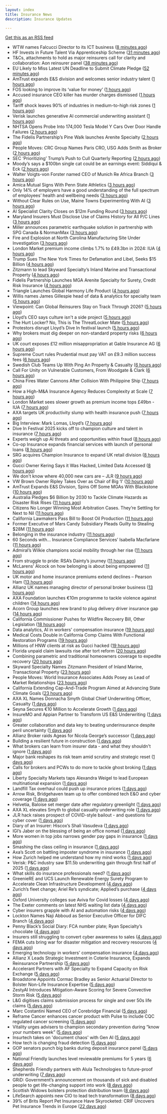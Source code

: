 ```yaml
---
layout: index
title: Insurance News
description: Insurance Updates

---
```


[Get this as an RSS feed](/insurance.rss)

<!-- news_marker starts -->
- WTW names Falcucci Director to its ICT business ([8 minutes ago](https://www.reinsurancene.ws/wtw-names-falcucci-director-to-its-ict-business/))
- HF Invests in Future Talent Via Apprenticeship Scheme ([31 minutes ago](https://insurance-edge.net/2025/09/16/hf-invests-in-future-talent-via-apprenticeship-scheme/))
- T&Cs, attachments to hold as major reinsurers call for clarity and collaboration: Aon reinsurer panel ([38 minutes ago](https://www.reinsurancene.ws/tcs-attachments-to-hold-as-major-reinsurers-call-for-clarity-and-collaboration-aon-reinsurer-panel/))
- EU Likely to Miss Latest UN Deadline to Submit Climate Pledge ([52 minutes ago](https://www.insurancejournal.com/news/international/2025/09/16/839307.htm))
- AmTrust expands E&S division and welcomes senior industry talent ([1 hours ago](https://www.reinsurancene.ws/amtrust-expands-es-division-and-welcomes-senior-industry-talent/))
- FOS looking to improve its ‘value for money’ ([1 hours ago](https://www.postonline.co.uk/news/7959037/fos-looking-to-improve-its-%E2%80%98value-for-money%E2%80%99))
- Accused insurance CEO killer has murder charges dismissed ([1 hours ago](https://www.insurancebusinessmag.com/uk/news/breaking-news/accused-insurance-ceo-killer-has-murder-charges-dismissed-549889.aspx))
- Tariff shock leaves 90% of industries in medium-to-high risk zones ([1 hours ago](https://www.insurancebusinessmag.com/uk/news/breaking-news/tariff-shock-leaves-90-of-industries-in-mediumtohigh-risk-zones-549880.aspx))
- Verisk launches generative AI commercial underwriting assistant ([1 hours ago](https://www.reinsurancene.ws/verisk-launches-generative-ai-commercial-underwriting-assistant/))
- NHTSA Opens Probe Into 174,000 Tesla Model Y Cars Over Door Handle Failures ([2 hours ago](https://www.insurancejournal.com/news/national/2025/09/16/839299.htm))
- The Fidelis Partnership’s Pine Walk launches Arenite Specialty ([2 hours ago](https://www.reinsurancene.ws/the-fidelis-partnerships-pine-walk-launches-arenite-specialty/))
- People Moves: CRC Group Names Paris CRO, USG Adds Smith as Broker ([2 hours ago](https://www.insurancejournal.com/news/southeast/2025/09/16/839296.htm))
- SEC ‘Prioritizing’ Trump’s Push to Cull Quarterly Reporting ([2 hours ago](https://www.insurancejournal.com/news/national/2025/09/16/839291.htm))
- Moody’s says a $100bn single cat could be an earnings event: Siddiqui & Eck ([2 hours ago](https://www.reinsurancene.ws/moodys-says-a-100bn-single-cat-could-be-an-earnings-event-siddiqui-eck/))
- Walter Voigts-von Forster named CEO of Munich Re Africa Branch ([3 hours ago](https://www.reinsurancene.ws/walter-voigts-von-forster-named-ceo-of-munich-re-africa-branch/))
- Amica Mutual Signs With Penn State Athletics ([3 hours ago](https://www.insurancejournal.com/news/east/2025/09/16/839198.htm))
- Only 14% of employers have a good understanding of the full spectrum of employees’ health and wellbeing needs ([3 hours ago](https://ifamagazine.com/only-14-of-employers-have-a-good-understanding-of-the-full-spectrum-of-employees-health-and-wellbeing-needs/))
- Without Clear Rules on Use, Maine Towns Experimenting With AI ([3 hours ago](https://www.insurancejournal.com/news/east/2025/09/16/839204.htm))
- AI Specialist Clarity Closes on $12m Funding Round ([3 hours ago](https://insurance-edge.net/2025/09/16/ai-specialist-clarity-closes-on-12m-funding-round/))
- Maryland Insurers Must Disclose Use of Claims History for All P/C Lines ([3 hours ago](https://www.insurancejournal.com/news/east/2025/09/16/839268.htm))
- Miller announces parametric earthquake solution in partnership with SPG Canada & NormanMax ([3 hours ago](https://www.reinsurancene.ws/miller-announces-parametric-earthquake-solution-in-partnership-with-spg-canada-normanmax/))
- Fire and Explosion at North Carolina Manufacturing Site Under Investigation ([3 hours ago](https://www.insurancejournal.com/news/southeast/2025/09/16/839276.htm))
- London Market premium income climbs 1.7% to £49.3bn in 2024: IUA ([4 hours ago](https://www.reinsurancene.ws/london-market-premium-income-climbs-1-7-to-49-3bn-in-2024-iua/))
- Trump Sues The New York Times for Defamation and Libel, Seeks $15 Billion ([4 hours ago](https://www.insurancejournal.com/news/national/2025/09/16/839261.htm))
- Zitzmann to lead Skyward Specialty’s Inland Marine and Transactional Property ([4 hours ago](https://www.reinsurancene.ws/zitzmann-to-lead-skyward-specialtys-inland-marine-and-transactional-property/))
- Fidelis Partnership Launches MGA Arenite Specialty for Surety, Credit Risk Insurance ([4 hours ago](https://www.insurancejournal.com/news/international/2025/09/16/839256.htm))
- Triangle Launches Global Harmony Life Product ([4 hours ago](https://insurance-edge.net/2025/09/16/triangle-launches-global-harmony-life-product/))
- Willis names James Gillespie head of data & analytics for specialty team ([5 hours ago](https://www.insurancebusinessmag.com/uk/news/breaking-news/willis-names-james-gillespie-head-of-data-and-analytics-for-specialty-team-549811.aspx))
- Viewpoint: Can Global Reinsurers Stay on Track Through 2026? ([5 hours ago](https://www.insurancejournal.com/news/international/2025/09/16/839250.htm))
- Lloyd’s CEO says culture isn't a side project ([5 hours ago](https://www.postonline.co.uk/lloyd%E2%80%99slondon/7959035/lloyd%E2%80%99s-ceo-says-culture-isnt-a-side-project))
- The Hurt Locker? No, This is The ThreatLocker Mate ([5 hours ago](https://insurance-edge.net/2025/09/16/the-hurt-locker-no-this-is-the-threatlocker-mate/))
- Protestors disrupt Lloyd’s Dive In festival launch ([5 hours ago](https://www.postonline.co.uk/news/7959034/protestors-disrupt-lloyd%E2%80%99s-dive-in-festival-launch))
- Why brokers must dig deeper on non-standard property risks ([6 hours ago](https://www.insurancebusinessmag.com/uk/news/property-insurance/why-brokers-must-dig-deeper-on-nonstandard-property-risks-549804.aspx))
- UK court exposes £12 million misappropriation at Gable Insurance AG ([6 hours ago](https://www.insurancebusinessmag.com/uk/news/professional-liability/uk-court-exposes-12-million-misappropriation-at-gable-insurance-ag-549802.aspx))
- Supreme Court rules Prudential must pay VAT on £9.3 million success fees ([6 hours ago](https://www.insurancebusinessmag.com/uk/news/legal-insights/supreme-court-rules-prudential-must-pay-vat-on-9-3-million-success-fees-549801.aspx))
- Swedish Club Teams Up With Ping An Property & Casualty ([6 hours ago](https://insurance-edge.net/2025/09/16/swedish-club-teams-up-with-ping-an-property-casualty/))
- Call For Unity on Vulnerable Customers, From Woodgate & Clark ([6 hours ago](https://insurance-edge.net/2025/09/16/call-for-unity-on-vulnerable-customers-from-woodgate-clark/))
- China Fires Water Cannons After Collision With Philippine Ship ([7 hours ago](https://www.insurancejournal.com/news/international/2025/09/16/839244.htm))
- How a High-M&A Insurance Agency Reduces Complexity at Scale ([7 hours ago](https://www.insurancejournal.com/blogs/agentsync/2025/09/16/839179.htm))
- London Market sees slower growth as premium income tops £49bn - IUA ([7 hours ago](https://www.insurancebusinessmag.com/uk/news/breaking-news/london-market-sees-slower-growth-as-premium-income-tops-49bn--iua-549791.aspx))
- AXA targets UK productivity slump with health insurance push ([7 hours ago](https://www.insurancebusinessmag.com/uk/news/life-insurance/axa-targets-uk-productivity-slump-with-health-insurance-push-549789.aspx))
- Big Interview: Mark Lomas, Lloyd’s ([7 hours ago](https://www.postonline.co.uk/lloyd%E2%80%99slondon/7958284/big-interview-mark-lomas-lloyd%E2%80%99s))
- Dive In Festival 2025 kicks off to champion culture and talent in insurance ([7 hours ago](https://www.insurancebusinessmag.com/uk/news/diversity-inclusion/dive-in-festival-2025-kicks-off-to-champion-culture-and-talent-in-insurance-549818.aspx))
- Experts weigh up AI threats and opportunities within fraud ([8 hours ago](https://www.postonline.co.uk/technology/7959024/experts-weigh-up-ai-threats-and-opportunities-within-fraud))
- Co-op Insurance expands financial services with launch of personal loans ([8 hours ago](https://www.insurancebusinessmag.com/uk/news/breaking-news/coop-insurance-expands-financial-services-with-launch-of-personal-loans-549783.aspx))
- SRG acquires Champion Insurance to expand UK retail division ([8 hours ago](https://www.insurancebusinessmag.com/uk/news/mergers-acquisitions/srg-acquires-champion-insurance-to-expand-uk-retail-division-549782.aspx))
- Gucci Owner Kering Says it Was Hacked, Limited Data Accessed ([8 hours ago](https://www.insurancejournal.com/news/international/2025/09/16/839236.htm))
- We don't know where 40,000 new cars are – JLR ([9 hours ago](https://www.insurancebusinessmag.com/uk/news/cyber/we-dont-know-where-40000-new-cars-are--jlr-549854.aspx))
- VW Brown Owner Ripley Takes Over as Chair of Big ‘I’ ([10 hours ago](https://www.insurancejournal.com/news/national/2025/09/16/839173.htm))
- AmTrust Expands E&S Division, Spins Off Some MGAs With Blackstone ([10 hours ago](https://www.insurancejournal.com/news/national/2025/09/16/839189.htm))
- Australia Pledges $6 Billion by 2030 to Tackle Climate Hazards as Disaster Risk Rises ([11 hours ago](https://www.insurancejournal.com/news/international/2025/09/16/839133.htm))
- Citizens No Longer Winning Most Arbitration Cases. They’re Settling for Next to Nil ([11 hours ago](https://www.insurancejournal.com/news/southeast/2025/09/16/839229.htm))
- California Lawmakers Pass Bill to Boost Oil Production ([11 hours ago](https://www.insurancejournal.com/news/west/2025/09/16/839186.htm))
- Former Executive of Mars Candy Subsidiary Pleads Guilty to Stealing $28M ([11 hours ago](https://www.insurancejournal.com/news/east/2025/09/16/839201.htm))
- Belonging in the insurance industry ([11 hours ago](https://www.postonline.co.uk/lloyd%E2%80%99slondon/7959001/belonging-in-the-insurance-industry))
- 60 Seconds with... Insurance Compliance Services’ Isabella Macfarlane ([11 hours ago](https://www.postonline.co.uk/people/7958045/60-seconds-with-insurance-compliance-services%E2%80%99-isabella-macfarlane))
- Admiral’s Wilkie champions social mobility through her rise ([11 hours ago](https://www.postonline.co.uk/personal/7958144/admiral%E2%80%99s-wilkie-champions-social-mobility-through-her-rise))
- From struggle to pride: RSA’s Dainty’s journey ([11 hours ago](https://www.postonline.co.uk/people/7958170/from-struggle-to-pride-rsa%E2%80%99s-dainty%E2%80%99s-journey))
- McLarens’ Alcock on how belonging is about being empowered ([11 hours ago](https://www.postonline.co.uk/claims/7958019/mclarens%E2%80%99-alcock-on-how-belonging-is-about-being-empowered))
- UK motor and home insurance premiums extend declines  – Pearson Ham ([13 hours ago](https://www.insurancebusinessmag.com/uk/news/auto-motor/uk-motor-and-home-insurance-premiums-extend-declines---pearson-ham-549754.aspx))
- Allianz UK names managing director of personal broker business ([13 hours ago](https://www.insurancebusinessmag.com/uk/news/breaking-news/allianz-uk-names-managing-director-of-personal-broker-business-549753.aspx))
- AXA Foundation launches €10m programme to tackle violence against children ([14 hours ago](https://www.insurancebusinessmag.com/uk/news/breaking-news/axa-foundation-launches-10m-programme-to-tackle-violence-against-children-549750.aspx))
- Acorn Group launches new brand to plug delivery driver insurance gap ([14 hours ago](https://www.insurancebusinessmag.com/uk/news/auto-motor/acorn-group-launches-new-brand-to-plug-delivery-driver-insurance-gap-549747.aspx))
- California Commissioner Pushes for Wildfire Recovery Bill, Other Legislation ([18 hours ago](https://www.insurancejournal.com/news/west/2025/09/15/839226.htm))
- Data analytics, AI in workers' compensation insurance ([19 hours ago](https://www.dig-in.com/news/data-analytics-ai-in-workers-compensation-insurance))
- Medical Costs Double in California Comp Claims With Functional Restoration Programs ([19 hours ago](https://www.insurancejournal.com/news/west/2025/09/15/839195.htm))
- Millions of HNW clients at risk as Gucci hacked ([19 hours ago](https://www.insurancebusinessmag.com/uk/news/cyber/millions-of-hnw-clients-at-risk-as-gucci-hacked-549740.aspx))
- Florida unpaid claim lawsuits rise after tort reform ([20 hours ago](https://www.dig-in.com/news/florida-unpaid-claim-lawsuits-rise-after-tort-reform))
- Combining parametric and traditional homeowners coverage to expedite recovery ([20 hours ago](https://www.dig-in.com/opinion/combining-parametric-homeowners-coverage-for-recovery))
- Skyward Specialty Names Zitzmann President of Inland Marine, Transactional Property ([23 hours ago](https://www.insurancejournal.com/news/southcentral/2025/09/15/839165.htm))
- People Moves: World Insurance Associates Adds Posey as Lead of Market Relationships ([23 hours ago](https://www.insurancejournal.com/news/midwest/2025/09/15/839162.htm))
- California Extending Cap-And-Trade Program Aimed at Advancing State Climate Goals ([23 hours ago](https://www.insurancejournal.com/news/west/2025/09/15/839159.htm))
- AXA XL Names Donnacha Smyth Global Chief Underwriting Officer, Casualty ([1 days ago](https://www.insurtechinsights.com/axa-xl-names-donnacha-smyth-global-chief-underwriting-officer-casualty/))
- Seyna Secures €10 Million to Accelerate Growth ([1 days ago](https://www.insurtechinsights.com/seyna-secures-e10-million-to-accelerate-growth/))
- InsureMO and Appian Partner to Transform US E&S Underwriting ([1 days ago](https://www.insurtechinsights.com/insuremo-and-appian-partner-to-transform-us-es-underwriting/))
- Greater collaboration and data key to beating underinsurance despite peril uncertainty ([1 days ago](https://www.postonline.co.uk/market-access/technology/7958964/greater-collaboration-and-data-key-to-beating-underinsurance-despite-peril-uncertainty))
- Allianz Broker raids Ageas for Nicola George’s successor ([1 days ago](https://www.postonline.co.uk/news/7959027/allianz-broker-raids-ageas-for-nicola-georges-successor))
- Building a resilient future in construction ([1 days ago](https://www.insurancebusinessmag.com/uk/tv/building-a-resilient-future-in-construction-549674.aspx))
- What brokers can learn from insurer data - and what they shouldn't ignore ([1 days ago](https://www.insurancebusinessmag.com/uk/news/technology/what-brokers-can-learn-from-insurer-data--and-what-they-shouldnt-ignore-549673.aspx))
- Major bank reshapes its risk team amid scrutiny and strategic reset ([1 days ago](https://www.insurancebusinessmag.com/uk/news/breaking-news/major-bank-reshapes-its-risk-team-amid-scrutiny-and-strategic-reset-549671.aspx))
- Calls for brokers and PCWs to do more to tackle ghost broking ([1 days ago](https://www.postonline.co.uk/broker/7959022/calls-for-brokers-and-pcws-to-do-more-to-tackle-ghost-broking))
- Liberty Specialty Markets taps Alexandra Weigel to lead European multinational expansion ([1 days ago](https://www.insurancebusinessmag.com/uk/news/breaking-news/liberty-specialty-markets-taps-alexandra-weigel-to-lead-european-multinational-expansion-549660.aspx))
- Landfill Tax overhaul could push up insurance prices ([1 days ago](https://www.postonline.co.uk/personal/7958999/landfill-tax-overhaul-could-push-up-insurance-prices))
- Arrow Risk, Bridgehaven team up to offer combined tech E&O and cyber coverage ([1 days ago](https://www.insurancebusinessmag.com/uk/news/cyber/arrow-risk-bridgehaven-team-up-to-offer-combined-tech-eando-and-cyber-coverage-549651.aspx))
- Helvetia, Baloise set merger date after regulatory greenlight ([1 days ago](https://www.insurancebusinessmag.com/uk/news/mergers-acquisitions/helvetia-baloise-set-merger-date-after-regulatory-greenlight-549649.aspx))
- AXA XL elevates Smyth to global casualty underwriting role ([1 days ago](https://www.insurancebusinessmag.com/uk/news/breaking-news/axa-xl-elevates-smyth-to-global-casualty-underwriting-role-549644.aspx))
- JLR hack raises prospect of COVID-style bailout - and questions for cyber cover ([1 days ago](https://www.insurancebusinessmag.com/uk/news/cyber/jlr-hack-raises-prospect-of-covidstyle-bailout--and-questions-for-cyber-cover-549629.aspx))
- Diary of an Insurer: Hiscox’s Shali Vasudeva ([1 days ago](https://www.postonline.co.uk/lloyd%E2%80%99slondon/7957851/diary-of-an-insurer-hiscox%E2%80%99s-shali-vasudeva))
- IGI’s Jaber on the blessing of being an office nomad ([1 days ago](https://www.postonline.co.uk/commercial/7958141/igi%E2%80%99s-jaber-on-the-blessing-of-being-an-office-nomad))
- More women in top jobs narrows gender pay gaps in insurance ([1 days ago](https://www.postonline.co.uk/broker/7958028/more-women-in-top-jobs-narrows-gender-pay-gaps-in-insurance))
- Smashing the class ceiling in insurance ([1 days ago](https://www.postonline.co.uk/people/7958973/smashing-the-class-ceiling-in-insurance))
- Axa’s Scott on battling imposter syndrome in insurance ([1 days ago](https://www.postonline.co.uk/people/7958164/axa%E2%80%99s-scott-on-battling-imposter-syndrome-in-insurance))
- How Zurich helped me understand how my mind works ([1 days ago](https://www.postonline.co.uk/commercial/7958120/how-zurich-helped-me-understand-how-my-mind-works))
- Verisk: P&C industry saw $11.5b underwriting gain through first half of 2025 ([1 days ago](https://www.dig-in.com/news/verisk-p-c-industry-saw-11-5b-underwriting-gain))
- What skills do insurance professionals need? ([1 days ago](https://www.dig-in.com/news/what-skills-do-insurance-professionals-need))
- GreenieRE and UCS Launch Renewable Energy Surety Program to Accelerate Clean Infrastructure Development ([4 days ago](https://www.insurtechinsights.com/greeniere-and-ucs-launch-renewable-energy-surety-program-to-accelerate-clean-infrastructure-development/))
- Zurich’s fleet change; Ariel Re’s syndicate; Applied’s purchase ([4 days ago](https://www.postonline.co.uk/news/7959004/zurich%E2%80%99s-fleet-change-ariel-re%E2%80%99s-syndicate-applied%E2%80%99s-purchase))
- Oxford University colleges sue Aviva for Covid losses ([4 days ago](https://www.postonline.co.uk/commercial/7959007/oxford-university-colleges-sue-aviva-for-covid-losses))
- The Exeter comments on latest NHS waiting list data ([4 days ago](https://ifamagazine.com/the-exeter-comments-on-latest-nhs-waiting-list-data/))
- Cyber insurers grapple with AI and automation risks ([4 days ago](https://www.postonline.co.uk/news/7959006/cyber-insurers-grapple-with-ai-and-automation-risks))
- Lockton Names Naji Abboud as Senior Executive Officer for DIFC Branch ([4 days ago](https://www.insurtechinsights.com/lockton-names-naji-abboud-as-senior-executive-officer-for-difc-branch/))
- Penny Black’s Social Diary: FCA number plate; Ryan Specialty’s chocolate ([4 days ago](https://www.postonline.co.uk/people/7958860/penny-black%E2%80%99s-social-diary-fca-number-plate-ryan-specialty%E2%80%99s-chocolate))
- Insurers still struggling to convert cyber awareness to sales ([4 days ago](https://www.postonline.co.uk/broker/7958985/insurers-still-struggling-to-convert-cyber-awareness-to-sales))
- FEMA cuts bring war for disaster mitigation and recovery resources ([4 days ago](https://www.dig-in.com/news/fema-cuts-bring-war-for-disaster-mitigation-resources))
- Emerging technology in workers' compensation insurance ([4 days ago](https://www.dig-in.com/podcast/emerging-technology-in-workers-compensation-insurance))
- Allianz X Leads Strategic Investment in Coterie Insurance, Expands Reinsurance Partnership ([5 days ago](https://www.insurtechinsights.com/allianz-x-leads-strategic-investment-in-coterie-insurance-expands-reinsurance-partnership/))
- Accelerant Partners with AF Specialty to Expand Capacity on Risk Exchange ([5 days ago](https://www.insurtechinsights.com/accelerant-partners-with-af-specialty-to-expand-capacity-on-risk-exchange/))
- Broadstone Appoints Cormac Bradley as Senior Actuarial Director to Bolster Non-Life Insurance Expertise ([5 days ago](https://www.insurtechinsights.com/broadstone-appoints-cormac-bradley-as-senior-actuarial-director-to-bolster-non-life-insurance-expertise/))
- ZestyAI Introduces Mitigation-Aware Scoring for Severe Convective Storm Risk ([5 days ago](https://www.insurtechinsights.com/zestyai-introduces-mitigation-aware-scoring-for-severe-convective-storm-risk/))
- L&G digitises claims submission process for single and over 50s life claims ([5 days ago](https://ifamagazine.com/lg-digitises-claims-submission-process-for-single-and-over-50s-life-claims/))
- Marc Costantini Named CEO of Corebridge Financial ([5 days ago](https://www.insurtechinsights.com/marc-costantini-named-ceo-of-corebridge-financial/))
- Reframe Cancer enhances cancer product with Pulse to include CQC regulated cancer screening ([5 days ago](https://ifamagazine.com/reframe-cancer-enhances-cancer-product-with-pulse-to-include-cqc-regulated-cancer-screening/))
- Vitality urges advisers to champion secondary prevention during “know your numbers week” ([5 days ago](https://ifamagazine.com/vitality-urges-advisers-to-champion-secondary-prevention-during-know-your-numbers-week/))
- Insurtech takes on 'document chaos' with Gen AI ([5 days ago](https://www.dig-in.com/news/insurtech-takes-on-document-chaos-with-gen-ai))
- How tech is changing fraud detection ([5 days ago](https://www.dig-in.com/opinion/how-tech-is-changing-fraud-detection))
- GOP senators punch big banks during deposit insurance panel ([5 days ago](https://www.dig-in.com/news/gop-senators-punch-big-banks-during-deposit-insurance-panel))
- National Friendly launches level reviewable premiums for 5 years ([6 days ago](https://ifamagazine.com/national-friendly-launches-level-reviewable-premiums-for-5-years/))
- Shepherds Friendly partners with Alula Technologies to future-proof underwriting ([7 days ago](https://ifamagazine.com/shepherds-friendly-partners-with-alula-technologies-to-future-proof-underwriting/))
- GRiD: Government’s announcement on thousands of sick and disabled people to get life-changing support into work ([8 days ago](https://ifamagazine.com/grid-governments-announcement-on-thousands-of-sick-and-disabled-people-to-get-life-changing-support-into-work/))
- Scottish Widows bolsters protection distribution team ([8 days ago](https://ifamagazine.com/scottish-widows-bolsters-protection-distribution-team/))
- LifeSearch appoints new CIO to lead tech transformation ([8 days ago](https://ifamagazine.com/lifesearch-appoints-new-cio-to-lead-tech-transformation/))
- 39% of Brits Report Pet Insurance Have Skyrocketed: CRIF Uncovers Pet Insurance Trends in Europe ([22 days ago](https://thefintechtimes.com/39-of-brits-report-pet-insurance-have-skyrocketed-crif-uncovers-pet-insurance-trends-in-europe/))

<!-- news_marker ends -->